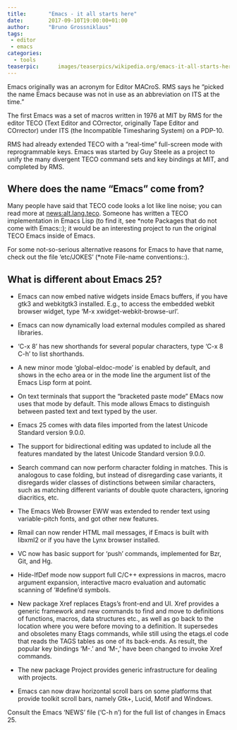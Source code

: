 ```yaml
---
title:       "Emacs - it all starts here"
date:        2017-09-10T19:00:00+01:00
author:      "Bruno Grossniklaus"
tags:
 - editor
 - emacs
categories:
  - tools
teaserpic:      images/teaserpics/wikipedia.org/emacs-it-all-starts-here.svg
---
```



Emacs originally was an acronym for Editor MACroS. RMS says he
“picked the name Emacs because <E> was not in use as an abbreviation
on ITS at the time.” 

The first Emacs was a set of macros written in 1976 at MIT by RMS for
the editor TECO (Text Editor and COrrector, originally Tape Editor and
COrrector) under ITS (the Incompatible Timesharing System) on a
PDP-10. 

<!--more-->

RMS had already extended TECO with a “real-time” full-screen mode with
reprogrammable keys. Emacs was started by Guy Steele as a project to
unify the many divergent TECO command sets and key bindings at MIT,
and completed by RMS.


## Where does the name “Emacs” come from?
Many people have said that TECO code looks a lot like line noise; you
can read more at <news:alt.lang.teco>. Someone has written a TECO
implementation in Emacs Lisp (to find it, see *note Packages that do
not come with Emacs::); it would be an interesting project to run the
original TECO Emacs inside of Emacs.

For some not-so-serious alternative reasons for Emacs to have that
name, check out the file ‘etc/JOKES’ (*note File-name conventions::).


## What is different about Emacs 25?

* Emacs can now embed native widgets inside Emacs buffers, if you
  have gtk3 and webkitgtk3 installed.  E.g., to access the embedded
  webkit browser widget, type ‘M-x xwidget-webkit-browse-url’.

* Emacs can now dynamically load external modules compiled as shared
  libraries.

* ‘C-x 8’ has new shorthands for several popular characters, type
  ‘C-x 8 C-h’ to list shorthands.

* A new minor mode ‘global-eldoc-mode’ is enabled by default, and
  shows in the echo area or in the mode line the argument list of the
  Emacs Lisp form at point.

* On text terminals that support the “bracketed paste mode” EMacs now
  uses that mode by default.  This mode allows Emacs to distinguish
  between pasted text and text typed by the user.

* Emacs 25 comes with data files imported from the latest Unicode
  Standard version 9.0.0.

* The support for bidirectional editing was updated to include all
  the features mandated by the latest Unicode Standard version 9.0.0.

* Search command can now perform character folding in matches.  This
  is analogous to case folding, but instead of disregarding case
  variants, it disregards wider classes of distinctions between
  similar characters, such as matching different variants of double
  quote characters, ignoring diacritics, etc.

* The Emacs Web Browser EWW was extended to render text using
  variable-pitch fonts, and got other new features.

* Rmail can now render HTML mail messages, if Emacs is built with
  libxml2 or if you have the Lynx browser installed.

* VC now has basic support for ‘push’ commands, implemented for Bzr,
  Git, and Hg.

* Hide-IfDef mode now support full C/C++ expressions in macros, macro
  argument expansion, interactive macro evaluation and automatic
  scanning of ‘#define’d symbols.

* New package Xref replaces Etags’s front-end and UI. Xref provides a
  generic framework and new commands to find and move to definitions
  of functions, macros, data structures etc., as well as go back to
  the location where you were before moving to a definition.  It
  supersedes and obsoletes many Etags commands, while still using the
  etags.el code that reads the TAGS tables as one of its back-ends.
  As result, the popular key bindings ‘M-.’ and ‘M-,’ have been
  changed to invoke Xref commands.

* The new package Project provides generic infrastructure for dealing
  with projects.

* Emacs can now draw horizontal scroll bars on some platforms that
  provide toolkit scroll bars, namely Gtk+, Lucid, Motif and Windows.

Consult the Emacs ‘NEWS’ file (‘C-h n’) for the full list of changes in Emacs 25.


